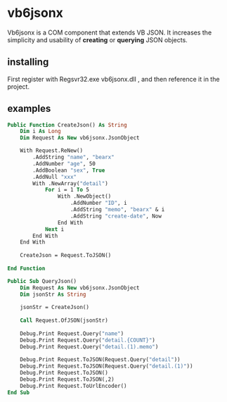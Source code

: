 # vb6jsonx
Vb6jsonx is a COM component that extends VB JSON. It increases the simplicity and usability of **creating** or **querying** JSON objects.
## installing
First register with Regsvr32.exe  vb6jsonx.dll , and then reference it in the project.
## examples
```vb
Public Function CreateJson() As String
    Dim i As Long
    Dim Request As New vb6jsonx.JsonObject

    With Request.ReNew()
        .AddString "name", "bearx"
        .AddNumber "age", 50
        .AddBoolean "sex", True
        .AddNull "xxx"
        With .NewArray("detail")
            For i = 1 To 5
                With .NewObject()
                    .AddNumber "ID", i
                    .AddString "memo", "bearx" & i
                    .AddString "create-date", Now
                End With
            Next i
        End With
    End With
        
    CreateJson = Request.ToJSON()
    
End Function

Public Sub QueryJson()
    Dim Request As New vb6jsonx.JsonObject
    Dim jsonStr As String
    
    jsonStr = CreateJson()
    
    Call Request.OfJSON(jsonStr)
    
    Debug.Print Request.Query("name")
    Debug.Print Request.Query("detail.{COUNT}")
    Debug.Print Request.Query("detail.(1).memo")
    
    Debug.Print Request.ToJSON(Request.Query("detail"))
    Debug.Print Request.ToJSON(Request.Query("detail.(1)"))
    Debug.Print Request.ToJSON()
    Debug.Print Request.ToJSON(,2)
    Debug.Print Request.ToUrlEncoder()
End Sub
```
